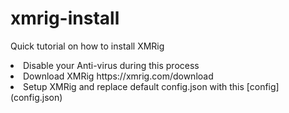 # xmrig-install
Quick tutorial on how to install XMRig


<li>Disable your Anti-virus during this process</li>
<li>Download XMRig https://xmrig.com/download</li>
<li>Setup XMRig and replace default config.json with this [config](config.json)</li>
